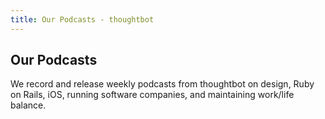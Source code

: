 ```yaml
---
title: Our Podcasts - thoughtbot
---
```


Our Podcasts
------------

We record and release weekly podcasts from thoughtbot on design, Ruby on
Rails, iOS, running software companies, and maintaining work/life balance.

